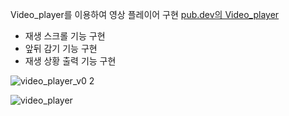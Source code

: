 
Video_player를 이용하여 영상 플레이어 구현
[pub.dev의 Video_player](https://pub.dev/packages/video_player)


- 재생 스크롤 기능 구현
- 앞뒤 감기 기능 구현
- 재생 상황 출력 기능 구현

![video_player_v0 2](https://github.com/mesoftkor/flutter_video_player/assets/56785952/cafcc8e9-c5ff-4b57-8b04-f9439339b182)







![video_player](https://github.com/mesoftkor/flutter_video_player/assets/56785952/61bcb3ec-889d-4447-8952-2260446b813e)


